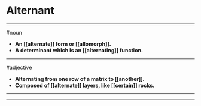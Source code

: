 # Alternant
---
#noun
- **An [[alternate]] form or [[allomorph]].**
- **A determinant which is an [[alternating]] function.**
---
#adjective
- **Alternating from one row of a matrix to [[another]].**
- **Composed of [[alternate]] layers, like [[certain]] rocks.**
---
---
